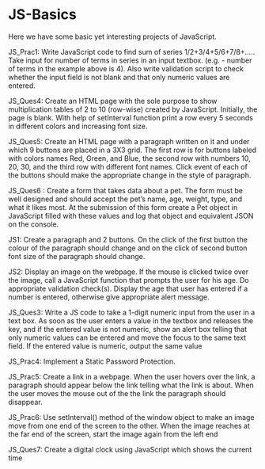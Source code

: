 # JS-Basics
Here we have some basic yet interesting projects of JavaScript.

JS_Prac1: Write JavaScript code to find sum of series 1/2+3/4+5/6+7/8+…..
Take input for number of terms in series in an input textbox. (e.g. - number of terms in the example above is 4).
Also write validation script to check whether the input field is not blank and that only numeric values are entered.

JS_Ques4: Create an HTML page with the sole purpose to show multiplication tables of 2 to 10 (row-wise)
created by JavaScript. Initially, the page is blank. With help of setInterval function print a row
every 5 seconds in different colors and increasing font size.

JS_Ques5: Create an HTML page with a paragraph written on it and under which 9 buttons are placed in a
3X3 grid. The first row is for buttons labeled with colors names Red, Green, and Blue, the
second row with numbers 10, 20, 30, and the third row with different font names. Click event
of each of the buttons should make the appropriate change in the style of paragraph.

JS_Ques6 : Create a form that takes data about a pet. The form must be well designed and should accept
the pet’s name, age, weight, type, and what it likes most. At the submission of this form create
a Pet object in JavaScript filled with these values and log that object and equivalent JSON on
the console.

JS1: Create a paragraph and 2 buttons. On the click of the first button the colour of the paragraph should change and on the click of second button font size of the paragraph should change.

JS2: Display an image on the webpage. If the mouse is clicked twice over the image, call a JavaScript function that prompts the user for his age. Do appropriate validation check(s). Display the age that user has entered if a number is entered, otherwise give appropriate alert message.

JS_Ques3: Write a JS code to take a 1-digit numeric input from the user in a text box. As soon as the user enters a value in the textbox and releases the key, and if the entered value is not numeric, show an alert box telling that only numeric values can be entered and move the focus to the same text field. If the entered value is numeric, output the same value

JS_Prac4: Implement a Static Password Protection.

JS_Prac5: Create a link in a webpage. When the user hovers over the link, a paragraph should appear below the link telling what the link is about. When the user moves the mouse out of the the link the paragraph should disappear.

JS_Prac6: Use setInterval() method of the window object to make an image move from one end of the screen to the other. When the image reaches at the far end of the screen, start the image again from the left end

JS_Ques7: Create a digital clock using JavaScript which shows the current time
